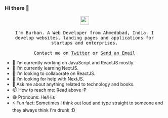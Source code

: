 ### Hi there 👋

<p align="center">
  <img src="https://user-images.githubusercontent.com/5679180/79618120-0daffb80-80be-11ea-819e-d2b0fa904d07.gif" width="27px">
  <br><br>
  <samp>
I'm Burhan. A Web Developer from Ahmedabad, India. I develop websites, landing pages and applications for startups and enterprises. 
     <br><br>Contact me on <a href="https://twitter.com/Burhan_Bharmal">Twitter</a> or <a href="mailto:bharmal.burhan@hotmail.com">Send an Email</a>
  </samp>
</p>

- 🔭 I’m currently working on JavaScript and ReactJS mostly.
- 🌱 I’m currently learning NextJS.
- 👯 I’m looking to collaborate on ReactJS.
- 🤔 I’m looking for help with NextJS.
- 💬 Ask me about anything related to technology and books.
- 📫 How to reach me: Read above :P
- 😄 Pronouns: He/His
- ⚡ Fun fact: Sometimes I think out loud and type straight to someone and they always think I'm drunk :D

